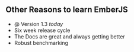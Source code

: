##  Other Reasons to learn EmberJS

- @ Version 1.3 _today_
- Six week release cycle
- The Docs are great and always getting better
- Robust benchmarking



